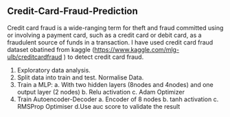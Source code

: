 ## Credit-Card-Fraud-Prediction
Credit card fraud is a wide-ranging term for theft and fraud committed using or involving a payment card, such as a credit card or debit card, as a fraudulent source of funds in a transaction. I have used credit card fraud dataset obatined from kaggle (https://www.kaggle.com/mlg-ulb/creditcardfraud ) to detect credit card fraud.

1. Exploratory data analysis. 
2. Split data into train and test. Normalise Data. 
3. Train a MLP: a. With two hidden layers (8nodes and 4nodes) and one output layer (2 nodes) b. Relu activation c. Adam Optimizer 
4. Train Autoencoder-Decoder a. Encoder of 8 nodes b. tanh activation c. RMSProp Optimiser d.Use auc score to validate the result 
